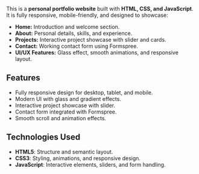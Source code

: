 

This is a **personal portfolio website** built with **HTML, CSS, and JavaScript**.  
It is fully responsive, mobile-friendly, and designed to showcase:

- **Home:** Introduction and welcome section.
- **About:** Personal details, skills, and experience.
- **Projects:** Interactive project showcase with slider and cards.
- **Contact:** Working contact form using Formspree.
- **UI/UX Features:** Glass effect, smooth animations, and responsive layout.

## Features
- Fully responsive design for desktop, tablet, and mobile.
- Modern UI with glass and gradient effects.
- Interactive project showcase with slider.
- Contact form integrated with Formspree.
- Smooth scroll and animation effects.

## Technologies Used
- **HTML5**: Structure and semantic layout.
- **CSS3**: Styling, animations, and responsive design.
- **JavaScript**: Interactive elements, sliders, and form handling.
